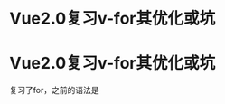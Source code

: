 # Vue2.0复习v-for其优化或坑

# Vue2.0复习v-for其优化或坑

复习了for，之前的语法是

<template v-for="(context,key) in message">

也可以用 of 替代 in 作为分隔符，因为它是最接近 JavaScript 迭代器的语法：

所以尽量用of，性能更棒

循环不仅仅可以循环数组还能循环对象，并且对象中可以传递三个参数

内容，键名，索引

如果在控制台想要动态修改某个值，通过索引是不能实时修改的。

当 Vue.js 用 v-for 正在更新已渲染过的元素列表时，它默认用“就地复用”策略。如果数据项的顺序被改变，Vue 将不会移动 DOM 元素来匹配数据项的顺序， 而是简单复用此处每个元素，并且确保它在特定索引下显示已被渲染过的每个元素。

所以为了不复用

我们用v-bind绑定一个熟悉，这个属性最好是后台传过来的唯一id值，即:key:"item,id"

建议尽可能在使用 v-for 时提供 key，除非遍历输出的 DOM 内容非常简单，或者是刻意依赖默认行为以获取性能上的提升。

需要用相应的数组方法才能检测到更新。

直接使用类似这样的修改无法检测到。所以视图无法更新。

Vue 包含一组观察数组的变异方法，所以它们也将会触发视图更新。这些方法如下：

- push()
- pop()
- shift()
- unshift()
- splice()
- sort()
- reverse()

你打开控制台，然后用前面例子的 items 数组调用变异方法：example1.items.push({ message: 'Baz' }) 。

### **[替换数组](https://cn.vuejs.org/v2/guide/list.html#%E6%9B%BF%E6%8D%A2%E6%95%B0%E7%BB%84)**

变异方法 (mutation method)，顾名思义，会改变被这些方法调用的原始数组。相比之下，也有非变异 (non-mutating method) 方法，例如：filter(), concat() 和 slice() 。这些不会改变原始数组，但**总是返回一个新数组**。当使用非变异方法时，可以用新数组替换旧数组：

[Untitled Database](Vue2%200%E5%A4%8D%E4%B9%A0v-for%E5%85%B6%E4%BC%98%E5%8C%96%E6%88%96%E5%9D%91%20c63cf962e32f4cdfa9e5c4fe5215a958/Untitled%20Database%20bac41b1973564b66a261e0b3d1d06dc1.csv)

你可能认为这将导致 Vue 丢弃现有 DOM 并重新渲染整个列表。幸运的是，事实并非如此。Vue 为了使得 DOM 元素得到最大范围的重用而实现了一些智能的、启发式的方法，所以用一个含有相同元素的数组去替换原来的数组是非常高效的操作。

### **[注意事项](https://cn.vuejs.org/v2/guide/list.html#%E6%B3%A8%E6%84%8F%E4%BA%8B%E9%A1%B9)**

由于 JavaScript 的限制，Vue 不能检测以下变动的数组：

1. 当你利用索引直接设置一个项时，例如：vm.items[indexOfItem] = newValue
2. 当你修改数组的长度时，例如：vm.items.length = newLength

举个例子：

[Untitled Database](Vue2%200%E5%A4%8D%E4%B9%A0v-for%E5%85%B6%E4%BC%98%E5%8C%96%E6%88%96%E5%9D%91%20c63cf962e32f4cdfa9e5c4fe5215a958/Untitled%20Database%204b4a161472b84908abcecb636b099e67.csv)

为了解决第一类问题，以下两种方式都可以实现和 vm.items[indexOfItem] = newValue 相同的效果，同时也将触发状态更新：

[Untitled Database](Vue2%200%E5%A4%8D%E4%B9%A0v-for%E5%85%B6%E4%BC%98%E5%8C%96%E6%88%96%E5%9D%91%20c63cf962e32f4cdfa9e5c4fe5215a958/Untitled%20Database%20ba0c754431534539aec7ff81c886073f.csv)

[Untitled Database](Vue2%200%E5%A4%8D%E4%B9%A0v-for%E5%85%B6%E4%BC%98%E5%8C%96%E6%88%96%E5%9D%91%20c63cf962e32f4cdfa9e5c4fe5215a958/Untitled%20Database%2038626b492d3f4f41b10502007e3a49fd.csv)

你也可以使用 [vm.$set](https://vuejs.org/v2/api/#vm-set) 实例方法，该方法是全局方法 Vue.set 的一个别名：

[Untitled Database](Vue2%200%E5%A4%8D%E4%B9%A0v-for%E5%85%B6%E4%BC%98%E5%8C%96%E6%88%96%E5%9D%91%20c63cf962e32f4cdfa9e5c4fe5215a958/Untitled%20Database%20ae3a4f785aec4240be4a70d6ecfa39d3.csv)

为了解决第二类问题，你可以使用 splice：

[Untitled Database](Vue2%200%E5%A4%8D%E4%B9%A0v-for%E5%85%B6%E4%BC%98%E5%8C%96%E6%88%96%E5%9D%91%20c63cf962e32f4cdfa9e5c4fe5215a958/Untitled%20Database%20440088c10e5b433abcbe934bc53bb3cc.csv)

## **[对象更改检测注意事项](https://cn.vuejs.org/v2/guide/list.html#%E5%AF%B9%E8%B1%A1%E6%9B%B4%E6%94%B9%E6%A3%80%E6%B5%8B%E6%B3%A8%E6%84%8F%E4%BA%8B%E9%A1%B9)**

还是由于 JavaScript 的限制，**Vue 不能检测对象属性的添加或删除**：

[Untitled Database](Vue2%200%E5%A4%8D%E4%B9%A0v-for%E5%85%B6%E4%BC%98%E5%8C%96%E6%88%96%E5%9D%91%20c63cf962e32f4cdfa9e5c4fe5215a958/Untitled%20Database%20fd2dc6a06d53467885db4b279aded38c.csv)

对于已经创建的实例，Vue 不能动态添加根级别的响应式属性。但是，可以使用 Vue.set(object, key, value) 方法向嵌套对象添加响应式属性。例如，对于：

[Untitled Database](Vue2%200%E5%A4%8D%E4%B9%A0v-for%E5%85%B6%E4%BC%98%E5%8C%96%E6%88%96%E5%9D%91%20c63cf962e32f4cdfa9e5c4fe5215a958/Untitled%20Database%20b7083167d78648249e4ef692a1022f14.csv)

你可以添加一个新的 age 属性到嵌套的 userProfile 对象：

[Untitled Database](Vue2%200%E5%A4%8D%E4%B9%A0v-for%E5%85%B6%E4%BC%98%E5%8C%96%E6%88%96%E5%9D%91%20c63cf962e32f4cdfa9e5c4fe5215a958/Untitled%20Database%2091a2fa17e8944ff38df4062dd791fbf7.csv)

你还可以使用 vm.$set 实例方法，它只是全局 Vue.set 的别名：

[Untitled Database](Vue2%200%E5%A4%8D%E4%B9%A0v-for%E5%85%B6%E4%BC%98%E5%8C%96%E6%88%96%E5%9D%91%20c63cf962e32f4cdfa9e5c4fe5215a958/Untitled%20Database%201efe6230afdb42e3a5c0b6ffc4851cb1.csv)

有时你可能需要为已有对象赋予多个新属性，比如使用 Object.assign() 或 _.extend()。在这种情况下，你应该用两个对象的属性创建一个新的对象。所以，如果你想添加新的响应式属性，不要像这样：

[Untitled Database](Vue2%200%E5%A4%8D%E4%B9%A0v-for%E5%85%B6%E4%BC%98%E5%8C%96%E6%88%96%E5%9D%91%20c63cf962e32f4cdfa9e5c4fe5215a958/Untitled%20Database%20e64ea9328a694552abd81f7ad605702b.csv)

你应该这样做：

[Untitled Database](Vue2%200%E5%A4%8D%E4%B9%A0v-for%E5%85%B6%E4%BC%98%E5%8C%96%E6%88%96%E5%9D%91%20c63cf962e32f4cdfa9e5c4fe5215a958/Untitled%20Database%20e457c15501a04c64ad2878ad662cc3cd.csv)

文档地址：[https://cn.vuejs.org/v2/guide/list.html#](https://cn.vuejs.org/v2/guide/list.html#)